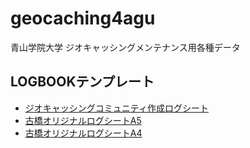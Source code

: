 # geocaching4agu
青山学院大学 ジオキャッシングメンテナンス用各種データ

## LOGBOOKテンプレート
 * [ジオキャッシングコミュニティ作成ログシート](https://github.com/furuhashilab/geocaching4agu/blob/main/data/logbook/microcache_logbook.pdf)
 * [古橋オリジナルログシートA5](https://github.com/furuhashilab/geocaching4agu/blob/main/data/logbook/20240624_SIS2024ii_geocaching_A5.pdf)
 * [古橋オリジナルログシートA4](https://github.com/furuhashilab/geocaching4agu/blob/main/data/logbook/20240624_SIS2024ii_geocaching_A4.pdf)
